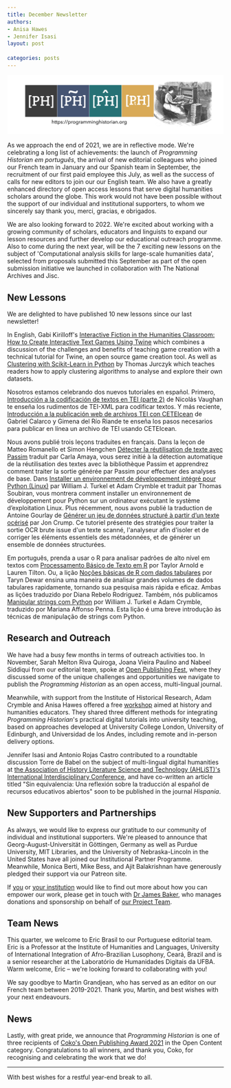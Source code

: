 ```yaml
---
title: December Newsletter
authors: 
- Anisa Hawes
- Jennifer Isasi
layout: post

categories: posts
---
```


<img src="/images/blog/ph-banner-4lang.png" alt="Banner of PH with the logos of the four journals" title="Programming Historian"/>

As we approach the end of 2021, we are in reflective mode. We're celebrating a long list of achievements: the launch of _Programming Historian em português_, the arrival of new editorial colleagues who joined our French team in January and our Spanish team in September, the recruitment of our first paid employee this July, as well as the success of calls for new editors to join our our English team. We also have a greatly enhanced directory of open access lessons that serve digital humanities scholars around the globe. This work would not have been possible without the support of our individual and institutional supporters, to whom we sincerely say thank you, merci, gracias, e obrigados. 

We are also looking forward to 2022. We're excited about working with a growing community of scholars, educators and linguists to expand our lesson resources and further develop our educational outreach programme. Also to come during the next year, will be the 7 exciting new lessons on the subject of 'Computational analysis skills for large-scale humanities data', selected from proposals submitted this September as part of the open submission initiative we launched in collaboration with The National Archives and Jisc.

## New Lessons

We are delighted to have published 10 new lessons since our last newsletter! 

In English, Gabi Kirilloff's [Interactive Fiction in the Humanities Classroom: How to Create Interactive Text Games Using Twine](https://doi.org/10.46430/phen0095) which combines a discussion of the challenges and benefits of teaching game creation with a technical tutorial for Twine, an open source game creation tool. As well as [Clustering with Scikit-Learn in Python](https://doi.org/10.46430/phen0094) by Thomas Jurczyk which teaches readers how to apply clustering algorithms to analyse and explore their own datasets.  

Nosotros estamos celebrando dos nuevos tutoriales en español. Primero, [Introducción a la codificación de textos en TEI (parte 2)](https://doi.org/10.46430/phes0055) de Nicolás Vaughan te enseña los rudimentos de TEI-XML para codificar textos. Y más reciente, [Introducción a la publicación web de archivos TEI con CETEIcean](https://doi.org/10.46430/phes0056) de Gabriel Calarco y Gimena del Río Riande te enseña los pasos necesarios para publicar en línea un archivo de TEI usando CETEIcean. 

Nous avons publié trois leçons traduites en français. Dans la leçon de Matteo Romanello et Simon Hengchen [Détecter la réutilisation de texte avec Passim](https://doi.org/10.46430/phfr0018) traduit par Carla Amaya, vous serez initié à la détection automatique de la réutilisation des textes avec la bibliothèque Passim et apprendrez comment  traiter la sortie générée par Passim pour effectuer des analyses de base. Dans [Installer un environnement de développement intégré pour Python (Linux)](https://doi.org/10.46430/phfr0019) par William J. Turkel et Adam Crymble et traduit par Thomas Soubiran, vous montrera comment installer un environnement de développement pour Python sur un ordinateur exécutant le système d’exploitation Linux. Plus récemment, nous avons publié la traduction de Antoine Gourlay de [Générer un jeu de données structuré à partir d’un texte océrisé](https://doi.org/10.46430/phfr0020) par Jon Crump. Ce tutoriel présente des stratégies pour traiter la sortie OCR brute issue d'un texte scanné, l'analyseur afin d'isoler et de corriger les éléments essentiels des métadonnées, et de générer un ensemble de données structurées.
 
Em português, prenda a usar o R ​​para analisar padrões de alto nível em textos com [Processamento Básico de Texto em R](https://doi.org/10.46430/phpt0013) por Taylor Arnold e Lauren Tilton. Ou, a lição [Noções básicas de R com dados tabulares](https://doi.org/10.46430/phpt0015) por Taryn Dewar ensina uma maneira de analisar grandes volumes de dados tabulares rapidamente, tornando sua pesquisa mais rápida e eficaz. Ambas as lições traduzido por Diana Rebelo Rodriguez.
Também, nós publicamos [Manipular strings com Python](https://doi.org/10.46430/phpt0016) por William J. Turkel e Adam Crymble, traduzido por Mariana Affonso Penna. Esta lição é uma breve introdução às técnicas de manipulação de strings com Python.

## Research and Outreach

We have had a busy few months in terms of outreach activities too. In November, Sarah Melton Riva Quiroga, Joana Vieira Paulino and Nabeel Siddiqui from our editorial team, spoke at [Open Publishing Fest](https://openpublishingfest.org/calendar.html#event-69/), where they discussed some of the unique challenges and opportunities we navigate to publish the _Programming Historian_ as an open access, multi-lingual journal. 

Meanwhile, with support from the Institute of Historical Research, Adam Crymble and Anisa Hawes offered a free [workshop](https://www.history.ac.uk/our-century/centenary-events/training-teacher-giving-your-first-digital-history-workshop) aimed at history and humanities educators. They shared three different methods for integrating _Programming Historian_'s practical digital tutorials into university teaching, based on approaches developed at University College London, University of Edinburgh, and Universidad de los Andes, including remote and in-person delivery options. 

Jennifer Isasi and Antonio Rojas Castro contributed to a roundtable discussion Torre de Babel on the subject of multi-lingual digital humanities at [the Association of History Literature Science and Technology (AHLiST)'s International Interdisciplinary Conference](http://ahlist.org/wp-content/uploads/2021/11/AHLIST-2021-PROGRAM_Virtual_FINAL.pdf), and have co-written an article titled "Sin equivalencia: Una reflexión sobre la traducción al español de recursos educativos abiertos" soon to be published in the journal _Hispania_.

## New Supporters and Partnerships

As always, we would like to express our gratitude to our community of individual and institutional supporters. We're pleased to announce that Georg-August-Universität in Göttingen, Germany as well as Purdue University, MIT Libraries, and the University of Nebraska-Lincoln in the United States have all joined our Institutional Partner Programme. Meanwhile, Monica Berti, Mike Bess, and Ajit Balakrishnan have generously pledged their support via our Patreon site. 

If [you](en/individual) or [your institution](/en/ipp) would like to find out more about how you can empower our work, please get in touch with [Dr James Baker](https://github.com/drjwbaker), who manages donations and sponsorship on behalf of [our Project Team](/en/project-team). 

## Team News

This quarter, we welcome to Eric Brasil to our Portuguese editorial team. Eric is a Professor at the Institute of Humanities and Languages, University of International Integration of Afro-Brazilian Lusophony, Ceará, Brazil and is a senior researcher at the Laboratório de Humanidades Digitais da UFBA. Warm welcome, Eric – we're looking forward to collaborating with you!

We say goodbye to Martin Grandjean, who has served as an editor on our French team between 2019-2021. Thank you, Martin, and best wishes with your next endeavours.

## News

Lastly, with great pride, we announce that _Programming Historian_ is one of three recipients of [Coko's Open Publishing Award 2021](https://openpublishingawards.org/results/2021/index.html) in the Open Content category. Congratulations to all winners, and thank you, Coko, for recognising and celebrating the work that we do! 

---

With best wishes for a restful year-end break to all.
